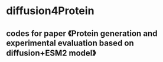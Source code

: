 # diffusion4Protein
## codes for paper 《Protein generation and experimental evaluation based on diffusion+ESM2 model》
